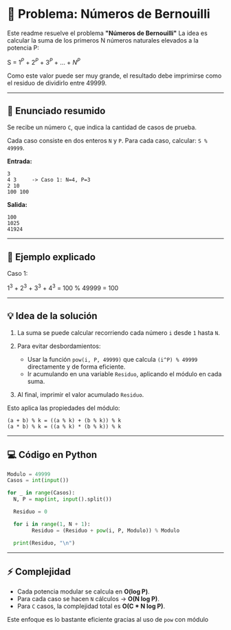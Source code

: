# 📘 Problema: Números de Bernouilli

Este readme resuelve el problema **"Números de Bernouilli"**
La idea es calcular la suma de los primeros N números naturales elevados a la potencia P:

S = $1^P$ + $2^P$ + $3^P$ + ... + $N^P$

Como este valor puede ser muy grande, el resultado debe imprimirse como el residuo de dividirlo entre 49999.

---

## 📜 Enunciado resumido
Se recibe un número `C`, que indica la cantidad de casos de prueba.

Cada caso consiste en dos enteros `N` y `P`.
Para cada caso, calcular: `S % 49999`.

**Entrada:**
```
3
4 3     -> Caso 1: N=4, P=3
2 10
100 100
```
**Salida:**
```
100
1025
41924
```

---

## 📌 Ejemplo explicado

Caso 1:

$1^3$ + $2^3$ + $3^3$ + $4^3$ = 100 % 49999 = 100

---

## 💡 Idea de la solución
1. La suma se puede calcular recorriendo cada número `i` desde `1` hasta `N`.
   
2. Para evitar desbordamientos:
    - Usar la función `pow(i, P, 49999)` que calcula `(i^P) % 49999` directamente y de forma eficiente.
    - Ir acumulando en una variable `Residuo`, aplicando el módulo en cada suma.
      
3. Al final, imprimir el valor acumulado `Residuo`.

Esto aplica las propiedades del módulo:
```
(a + b) % k = ((a % k) + (b % k)) % k
(a * b) % k = ((a % k) * (b % k)) % k
```

---

## 💻 Código en Python
```python
Modulo = 49999
Casos = int(input())

for _ in range(Casos):
  N, P = map(int, input().split())

  Residuo = 0

  for i in range(1, N + 1):
        Residuo = (Residuo + pow(i, P, Modulo)) % Modulo

  print(Residuo, "\n")
```

---

## ⚡ Complejidad

- Cada potencia modular se calcula en **O(log P)**.
- Para cada caso se hacen `N` cálculos → **O(N log P)**.
- Para `C` casos, la complejidad total es **O(C * N log P)**.

Este enfoque es lo bastante eficiente gracias al uso de `pow` con módulo
